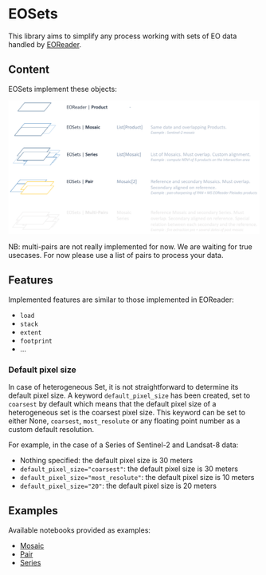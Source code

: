 # EOSets

This library aims to simplify any process working with sets of EO data handled by [EOReader](https://github.com/sertit/eoreader).

## Content

EOSets implement these objects:

![eosets_objects](docs/_static/eosets_objects.png)

NB: multi-pairs are not really implemented for now. We are waiting for true usecases. For now please use a list of pairs to process your data.

## Features

Implemented features are similar to those implemented in EOReader:
- `load`
- `stack`
- `extent`
- `footprint`
- ...

### Default pixel size

In case of heterogeneous Set, it is not straightforward to determine its default pixel size.
A keyword `default_pixel_size` has been created, set to `coarsest` by default which means that the default pixel size of a heterogeneous set is the coarsest pixel size.
This keyword can be set to either None, `coarsest`, `most_resolute` or any floating point number as a custom default resolution.


For example, in the case of a Series of Sentinel-2 and Landsat-8 data:
- Nothing specified: the default pixel size is 30 meters
- `default_pixel_size="coarsest"`: the default pixel size is 30 meters
- `default_pixel_size="most_resolute"`: the default pixel size is 10 meters
- `default_pixel_size="20"`: the default pixel size is 20 meters

## Examples

Available notebooks provided as examples:

- [Mosaic](https://eosets.readthedocs.io/latest/notebooks/mosaic.html#)
- [Pair](https://eosets.readthedocs.io/latest/notebooks/pair.html)
- [Series](https://eosets.readthedocs.io/latest/notebooks/series.html)